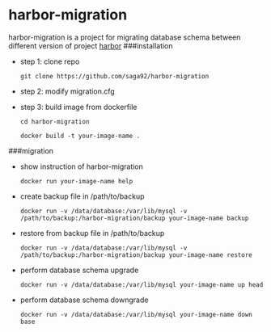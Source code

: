 # harbor-migration
harbor-migration is a project for migrating database schema between different version of project [harbor](https://github.com/vmware/harbor)
###installation
- step 1: clone repo

    ```git clone https://github.com/saga92/harbor-migration```
- step 2: modify migration.cfg
- step 3: build image from dockerfile
    ```
    cd harbor-migration
    
    docker build -t your-image-name .
    ```

###migration
- show instruction of harbor-migration

    ```docker run your-image-name help```

- create backup file in /path/to/backup

    ```
    docker run -v /data/database:/var/lib/mysql -v /path/to/backup:/harbor-migration/backup your-image-name backup
    ```

- restore from backup file in /path/to/backup

    ```
    docker run -v /data/database:/var/lib/mysql -v /path/to/backup:/harbor-migration/backup your-image-name restore
    ```

- perform database schema upgrade

    ```docker run -v /data/database:/var/lib/mysql your-image-name up head```

- perform database schema downgrade

    ```docker run -v /data/database:/var/lib/mysql your-image-name down base```
